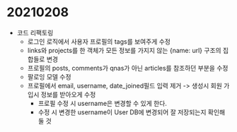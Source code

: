 # 20210208

- 코드 리팩토링
  - 로그인 로직에서 사용자 프로필의 tags를 보여주게 수정
  -  links와 projects를 한 객체가 모든 정보를 가지지 않는 {name: url} 구조의 집합들로 변경
  - 프로필의 posts, comments가 qnas가 아닌 articles를 참조하던 부분을 수정
  - 팔로잉 모델 수정
  - 프로필에서 email, username, date_joined필드 입력 제거 -> 생성시 회원 가입시 정보를 받아오게 수정
    - 프로필 수정 시 username은 변경할 수 있게 한다.
    - 수정 시 변경한 username이 User DB에 변경되어 잘 저장되는지 확인해둘 것